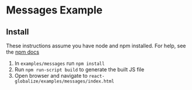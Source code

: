 Messages Example
================

Install
-------
These instructions assume you have node and npm installed. For help, see the [npm docs](https://docs.npmjs.com/getting-started/installing-node)

1. In `examples/messages` run `npm install`
2. Run `npm run-script build` to generate the built JS file
3. Open browser and navigate to `react-globalize/examples/messages/index.html`
